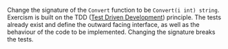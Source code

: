 Change the signature of the `Convert` function to be `Convert(i int) string`.
Exercism is built on the TDD ([Test Driven Development](http://testfirst.org/about#tdd)) principle.
The tests already exist and define the outward facing interface, as well as the behaviour of the code to be implemented.
Changing the signature breaks the tests.
